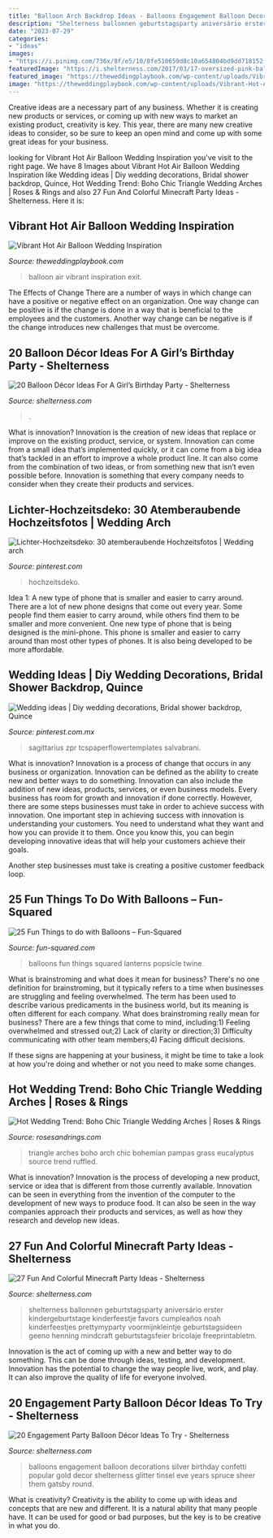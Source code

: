 ```yaml
---
title: "Balloon Arch Backdrop Ideas - Balloons Engagement Balloon Decorations Silver Birthday Confetti Popular Gold Decor Shelterness Glitter Tinsel Eve Years Spruce Sheer Them Gatsby Round"
description: "Shelterness ballonnen geburtstagsparty aniversário erster kindergeburtstage kinderfeestje favors cumpleaños noah kinderfeestjes prettymyparty voormijnkleintje geburtstagsideen geeno henning mindcraft geburtstagsfeier bricolaje freeprintabletm"
date: "2023-07-29"
categories:
- "ideas"
images:
- "https://i.pinimg.com/736x/8f/e5/10/8fe510659d8c10a654804bd9dd718152.jpg"
featuredImage: "https://i.shelterness.com/2017/03/17-oversized-pink-balloons-for-decorating-a-dessert-table.jpg"
featured_image: "https://theweddingplaybook.com/wp-content/uploads/Vibrant-Hot-Air-Balloon-Wedding-Inspiration-35.jpg"
image: "https://theweddingplaybook.com/wp-content/uploads/Vibrant-Hot-Air-Balloon-Wedding-Inspiration-35.jpg"
---
```



Creative ideas are a necessary part of any business. Whether it is creating new products or services, or coming up with new ways to market an existing product, creativity is key. This year, there are many new creative ideas to consider, so be sure to keep an open mind and come up with some great ideas for your business.

	

		
looking for Vibrant Hot Air Balloon Wedding Inspiration you've visit to the right page. We have 8 Images about Vibrant Hot Air Balloon Wedding Inspiration like Wedding ideas | Diy wedding decorations, Bridal shower backdrop, Quince, Hot Wedding Trend: Boho Chic Triangle Wedding Arches | Roses &amp; Rings and also 27 Fun And Colorful Minecraft Party Ideas - Shelterness. Here it is:
		
    
## Vibrant Hot Air Balloon Wedding Inspiration

<img loading=lazy src="https://theweddingplaybook.com/wp-content/uploads/Vibrant-Hot-Air-Balloon-Wedding-Inspiration-35.jpg" onerror="this.onerror=null;this.src='https://tse1.mm.bing.net/th?id=OIP.pkwrmfyplG5qLxIyj69EAgHaLH&amp;pid=15.1';" alt="Vibrant Hot Air Balloon Wedding Inspiration">

_Source: theweddingplaybook.com_

>balloon air vibrant inspiration exit. 

	

The Effects of Change
There are a number of ways in which change can have a positive or negative effect on an organization. One way change can be positive is if the change is done in a way that is beneficial to the employees and the customers. Another way change can be negative is if the change introduces new challenges that must be overcome.

    
## 20 Balloon Décor Ideas For A Girl’s Birthday Party - Shelterness

<img loading=lazy src="https://i.shelterness.com/2017/03/17-oversized-pink-balloons-for-decorating-a-dessert-table.jpg" onerror="this.onerror=null;this.src='https://tse2.mm.bing.net/th?id=OIP.BRPvCWXyjO_-y--X9ApYSgHaLH&amp;pid=15.1';" alt="20 Balloon Décor Ideas For A Girl’s Birthday Party - Shelterness">

_Source: shelterness.com_

>. 

	

What is innovation?
Innovation is the creation of new ideas that replace or improve on the existing product, service, or system. Innovation can come from a small idea that’s implemented quickly, or it can come from a big idea that’s tackled in an effort to improve a whole product line. It can also come from the combination of two ideas, or from something new that isn’t even possible before. Innovation is something that every company needs to consider when they create their products and services.

    
## Lichter-Hochzeitsdeko: 30 Atemberaubende Hochzeitsfotos | Wedding Arch

<img loading=lazy src="https://i.pinimg.com/736x/8f/e5/10/8fe510659d8c10a654804bd9dd718152.jpg" onerror="this.onerror=null;this.src='https://tse4.mm.bing.net/th?id=OIP.5yP8Pn6v2xqU1gP38fWpCwHaLG&amp;pid=15.1';" alt="Lichter-Hochzeitsdeko: 30 atemberaubende Hochzeitsfotos | Wedding arch">

_Source: pinterest.com_

>hochzeitsdeko. 

	

Idea 1: A new type of phone that is smaller and easier to carry around.
There are a lot of new phone designs that come out every year. Some people find them easier to carry around, while others find them to be smaller and more convenient. One new type of phone that is being designed is the mini-phone. This phone is smaller and easier to carry around than most other types of phones. It is also being developed to be more affordable.

    
## Wedding Ideas | Diy Wedding Decorations, Bridal Shower Backdrop, Quince

<img loading=lazy src="https://i.pinimg.com/736x/b7/2f/2d/b72f2db7838d2ecc120514528c0fa451.jpg" onerror="this.onerror=null;this.src='https://tse4.mm.bing.net/th?id=OIP.C4GijqdbX4qRfTRfWL_fCQHaJ3&amp;pid=15.1';" alt="Wedding ideas | Diy wedding decorations, Bridal shower backdrop, Quince">

_Source: pinterest.com.mx_

>sagittarius zpr tcspaperflowertemplates salvabrani. 

	

What is innovation?
Innovation is a process of change that occurs in any business or organization. Innovation can be defined as the ability to create new and better ways to do something. Innovation can also include the addition of new ideas, products, services, or even business models. Every business has room for growth and innovation if done correctly. However, there are some steps businesses must take in order to achieve success with innovation.
One important step in achieving success with innovation is understanding your customers. You need to understand what they want and how you can provide it to them. Once you know this, you can begin developing innovative ideas that will help your customers achieve their goals.

Another step businesses must take is creating a positive customer feedback loop.

    
## 25 Fun Things To Do With Balloons – Fun-Squared

<img loading=lazy src="http://fun-squared.com/wp-content/uploads/2016/06/Twinelanterns-683x1024.jpg" onerror="this.onerror=null;this.src='https://tse1.mm.bing.net/th?id=OIP.nefKr-p-Tzi0CopkWnc8JgHaLG&amp;pid=15.1';" alt="25 Fun Things to do with Balloons – Fun-Squared">

_Source: fun-squared.com_

>balloons fun things squared lanterns popsicle twine. 

	

What is brainstroming and what does it mean for business?
There's no one definition for brainstroming, but it typically refers to a time when businesses are struggling and feeling overwhelmed. The term has been used to describe various predicaments in the business world, but its meaning is often different for each company. 
What does brainstroming really mean for business? There are a few things that come to mind, including:1) Feeling overwhelmed and stressed out;2) Lack of clarity or direction;3) Difficulty communicating with other team members;4) Facing difficult decisions. 

If these signs are happening at your business, it might be time to take a look at how you're doing and whether or not you need to make some changes.

    
## Hot Wedding Trend: Boho Chic Triangle Wedding Arches | Roses &amp; Rings

<img loading=lazy src="http://www.rosesandrings.com/wp-content/uploads/2018/09/Bohemian-Sage-Green-Eucalyptus-Wedding-Arch-with-Pampas-Grass-Details.jpg" onerror="this.onerror=null;this.src='https://tse3.mm.bing.net/th?id=OIP.-1O2B_SrgBqtVRTwB_5ylQHaLG&amp;pid=15.1';" alt="Hot Wedding Trend: Boho Chic Triangle Wedding Arches | Roses &amp; Rings">

_Source: rosesandrings.com_

>triangle arches boho arch chic bohemian pampas grass eucalyptus source trend ruffled. 

	

What is innovation?
Innovation is the process of developing a new product, service or idea that is different from those currently available. Innovation can be seen in everything from the invention of the computer to the development of new ways to produce food. It can also be seen in the way companies approach their products and services, as well as how they research and develop new ideas.

    
## 27 Fun And Colorful Minecraft Party Ideas - Shelterness

<img loading=lazy src="https://i.shelterness.com/2016/10/08-Minecraft-balloons.jpg" onerror="this.onerror=null;this.src='https://tse2.mm.bing.net/th?id=OIP.q0X725zrkuhXpe88tdc_WgHaLN&amp;pid=15.1';" alt="27 Fun And Colorful Minecraft Party Ideas - Shelterness">

_Source: shelterness.com_

>shelterness ballonnen geburtstagsparty aniversário erster kindergeburtstage kinderfeestje favors cumpleaños noah kinderfeestjes prettymyparty voormijnkleintje geburtstagsideen geeno henning mindcraft geburtstagsfeier bricolaje freeprintabletm. 

	

Innovation is the act of coming up with a new and better way to do something. This can be done through ideas, testing, and development. Innovation has the potential to change the way people live, work, and play. It can also improve the quality of life for everyone involved.

    
## 20 Engagement Party Balloon Décor Ideas To Try - Shelterness

<img loading=lazy src="https://i.shelterness.com/2017/03/12-white-and-sheer-are-popular-for-engagement-balloons-spruce-them-up-with-glitter-and-confetti.jpg" onerror="this.onerror=null;this.src='https://tse3.mm.bing.net/th?id=OIP.u4xdUW-vj52t1Cp-JRz_VAHaLG&amp;pid=15.1';" alt="20 Engagement Party Balloon Décor Ideas To Try - Shelterness">

_Source: shelterness.com_

>balloons engagement balloon decorations silver birthday confetti popular gold decor shelterness glitter tinsel eve years spruce sheer them gatsby round. 

	

What is creativity?
Creativity is the ability to come up with ideas and concepts that are new and different. It is a natural ability that many people have. It can be used for good or bad purposes, but the key is to be creative in what you do.


